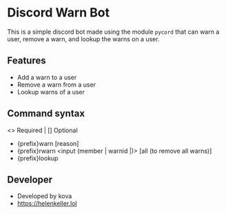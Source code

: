 
# Discord Warn Bot

This is a simple discord bot made using the module `pycord` that can warn a user, remove a warn, and lookup the warns on a user.


## Features

- Add a warn to a user
- Remove a warn from a user
- Lookup warns of a user
## Command syntax
<> Required | [] Optional

- {prefix}warn <member> [reason]
- {prefix}rwarn <input (member | warnid |)> [all (to remove all warns)]
- {prefix}lookup <member>

## Developer

- Developed by kova
- https://helenkeller.lol
